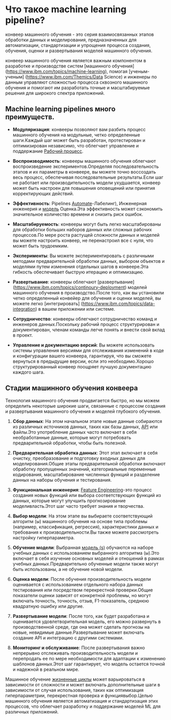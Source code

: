      
# Что такое machine learning pipeline?

конвеер машинного обучения - это серия взаимосвязанных этапов обработки данных и моделирования, предназначенных для автоматизации, стандартизации и упрощения процесса создания, обучения, оценки и развертывания моделей машинного обучения.

конвеер машинного обучения является важным компонентом в разработке и производстве систем [машинного обучения] (https://www.ibm.com/topics/machine-learning), помогая [ученым-ученым] (https://www.ibm.com/Themics/Data Science) и инженеры по данным управляют сложностью процесса сквозного машинного обучения и помогают им разработать точные и масштабируемые решения для широкого спектра приложений.



## Machine learning pipelines  много преимуществ.

* **Модуляризация**: конвееры позволяют вам разбить процесс машинного обучения на модульные, четко определенные шаги.Каждый шаг может быть разработан, протестирован и оптимизирован независимо, что облегчает управление и поддержание [Рабочий процесс](https://www.ibm.com/topics/workflow). 
     
    
* **Воспроизводимость**: конвееры машинного обучения облегчают воспроизведение экспериментов.Определяя последовательность этапов и их параметры в конвеере, вы можете точно воссоздать весь процесс, обеспечивая последовательные результаты.Если шаг не работает или производительность модели ухудшается, конвеер может быть настроен для повышения оповещений или принятия корректирующих действий.
    
    
* **Эффективность**: Pipelines [Automate](https://www.ibm.com/topics/automation)-Лабелинг), Инженерная инженерия и [модель](https://www.ibm.com/topics/data-modeling) Оценка.Эта эффективность может сэкономить значительное количество времени и снизить риск ошибок.
    
    
* **Масштабируемость**: конвееры могут быть легко масштабированы для обработки больших наборов данных или сложных рабочих процессов.По мере роста растущей сложности данных и моделей вы можете настроить конвеер, не перенастроил все с нуля, что может быть трудоемким.
     
    
* **Эксперименты**: Вы можете экспериментировать с различными методами предварительной обработки данных, выбором объектов и моделями путем изменения отдельных шагов в конвеере.Эта гибкость обеспечивает быструю итерацию и оптимизацию.
    
    
* **Развертывание**: конвееры облегчают [развертывание] (https://www.ibm.com/topics/continoury-deployment) моделей машинного обучения в производство.После того, как вы установили четко определенный конвейер для обучения и оценки моделей, вы можете легко [интегрировать] (https://www.ibm.com/topics/data-integration) в вашем приложении или системе.
    
    
* **Сотрудничество**: конвееры облегчают сотрудничество команд и инженеров данных.Поскольку рабочий процесс структурирован и документирован, членам команды легче понять и внести свой вклад в проект.
     
    
* **Управление и документацию версий**: Вы можете использовать системы управления версиями для отслеживания изменений в коде и конфигурации вашего конвеера, гарантируя, что вы сможете вернуться в предыдущие версии, если это необходимо.Хорошо структурированный конвеер поощряет лучшую документацию каждого шага.
    
## Стадии машинного обучения конвеера

Технология машинного обучения продвигается быстро, но мы можем определить некоторые широкие шаги, связанные с процессом создания и развертывания машинного обучения и моделей глубокого обучения.

1. **Сбор данных**: На этом начальном этапе новые данные собираются из различных источников данных, таких как базы данных, [API](https://www.ibm.com/topics/api) или файлы.Это употребление данных часто включает в себя необработанные данные, которые могут потребовать предварительной обработки, чтобы быть полезной.
    
    
2. **Предварительная обработка данных**: Этот этап включает в себя очистку, преобразование и подготовку входных данных для моделирования.Общие этапы предварительной обработки включают обработку пропущенных значений, категориальные переменные кодирования, масштабирование численных функций и разделение данных на наборы обучения и тестирования.
     
    
3. **Функциональная инженерия**: [Feature Engineering](https://www.ibm.com/topics/feature-engineering)-это процесс создания новых функций или выбора соответствующих функций из данных, которые могут улучшить прогнозирование моделивласть.Этот шаг часто требует знания и творчества.
    
    
4. **Выбор модели**: На этом этапе вы выбираете соответствующий алгоритм (ы) машинного обучения на основе типа проблемы (например, классификация, регрессия), характеристики данных и требования к производительности.Вы также можете рассмотреть настройку гиперпараметра.
    
    
5. **Обучение модели**: Выбранная [модель (s)](https://www.ibm.com/topics/ai-model) обучаются на наборе учебных данных с использованием выбранного алгоритма (ы).Это включает в себя изучение основных моделей и отношений в рамках учебных данных.Предварительно обученные модели также могут быть использованы, а не обучение новой модели.
    
    
6. **Оценка модели**: После обучения производительность модели оценивается с использованием отдельного набора данных тестирования или посредством перекрестной проверки.Общие показатели оценки зависят от конкретной проблемы, но могут включать точность, точность, отзыв, F1-показатель, среднюю квадратную ошибку или другие. 
     
    
7. **Развертывание модели**: После того, как будет разработана и оценивается удовлетворительная модель, его можно развернуть в производственной среде, где она может сделать прогнозы на новые, невидимые данные.Развертывание может включать создание API и интеграцию с другими системами.
    
    
8. **Мониторинг и обслуживание**: После развертывания важно непрерывно отслеживать производительность модели и перепродать ее по мере необходимости для адаптации к изменению шаблонов данных.Этот шаг гарантирует, что модель остается точной и надежной в реальном мире.
    

Машинное обучение [жизненные циклы](https://www.ibm.com/topics/data-lifecycle-Management) может варьироваться в зависимости от сложности и может включать дополнительные шаги в зависимости от случая использования, таких как оптимизация гиперпараметрии, перекрестная проверка и функциявыбор.Целью машинного обучения является автоматизация и стандартизация этих процессов, что облегчает разработку и поддержание моделей ML для различных приложений.
